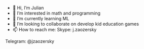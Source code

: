 - 👋 Hi, I’m Julian
- 👀 I’m interested in math and programming
- 🌱 I’m currently learning ML
- 💞️ I’m looking to collaborate on develop kid education games
- 📫 How to reach me:
Skype: j.zaozersky

Telegram: @jzaozersky

<!---
zaozersky/zaozersky is a ✨ special ✨ repository because its `README.md` (this file) appears on your GitHub profile.
You can click the Preview link to take a look at your changes.
--->
